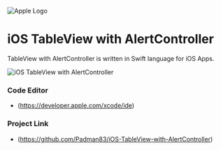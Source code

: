 ![Apple Logo](https://user-images.githubusercontent.com/45048950/73131198-bca1e580-4041-11ea-8f8d-ebfd844f0e64.png) 

# iOS TableView with AlertController

TableView with AlertController is written in Swift language for iOS Apps.

![iOS TableView with AlertController](https://user-images.githubusercontent.com/45048950/75095266-0264b600-55ce-11ea-9eed-1bed0ca817e1.gif)

### Code Editor

* (https://developer.apple.com/xcode/ide)

### Project Link

* (https://github.com/Padman83/iOS-TableView-with-AlertController)
